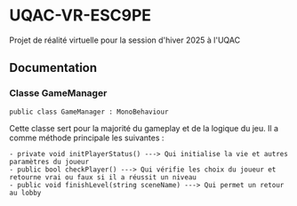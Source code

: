# UQAC-VR-ESC9PE
Projet de réalité virtuelle pour la session d'hiver 2025 à l'UQAC


## Documentation 

### Classe GameManager
```
public class GameManager : MonoBehaviour
```
Cette classe sert pour la majorité du gameplay et de la logique du jeu.
Il a comme méthode principale les suivantes :
```
- private void initPlayerStatus() ---> Qui initialise la vie et autres paramètres du joueur
- public bool checkPlayer() ---> Qui vérifie les choix du joueur et retourne vrai ou faux si il a réussit un niveau
- public void finishLevel(string sceneName) ---> Qui permet un retour au lobby
```
